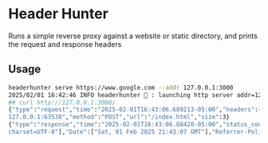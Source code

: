 # Header Hunter

Runs a simple reverse proxy against a website or static directory, and prints
the request and response headers

## Usage

```bash
headerhunter serve https://www.google.com --addr 127.0.0.1:3000
2025/02/01 16:42:46 INFO headerhunter 🫨 : launching http server addr=127.0.0.1:3000
## curl http://127.0.0.1:3000/
{"type":"request","time":"2025-02-01T16:43:06.689213-05:00","headers":{"Accept":["*/*"],"Content-Length":["3"],"Content-Type":["application/x-www-form-urlencoded"],"User-Agent":["curl/8.7.1"]},"remote_addr":"
127.0.0.1:63538","method":"POST","url":"/index.html","size":3}
{"type":"response","time":"2025-02-01T16:43:06.88428-05:00","status_code":404,"headers":{"Alt-Svc":["h3=\":443\"; ma=2592000,h3-29=\":443\"; ma=2592000"],"Content-Length":["1571"],"Content-Type":["text/html;
charset=UTF-8"],"Date":["Sat, 01 Feb 2025 21:43:07 GMT"],"Referrer-Policy":["no-referrer"]},"method":"POST","url":"/index.html","size":1571}
```
